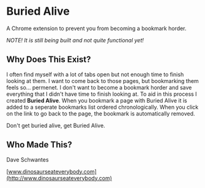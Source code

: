 # Buried Alive

A Chrome extension to prevent you from becoming a bookmark horder.

*NOTE! It is still being built and not quite functional yet!*

## Why Does This Exist?

I often find myself with a lot of tabs open but not enough time to finish looking at them.  I want to come back to those pages, but bookmarking them feels so... permenet.  I don't want to become a bookmark horder and save everything that I didn't have time to finish looking at.  To aid in this process I created **Buried Alive**.  When you bookmark a page with Buried Alive it is added to a seperate bookmarks list ordered chronologically.  When you click on the link to go back to the page, the bookmark is automatically removed.

Don't get buried alive, get Buried Alive.

## Who Made This?

Dave Schwantes

[www.dinosaurseateverybody.com](http://www.dinosaurseateverybody.com)    